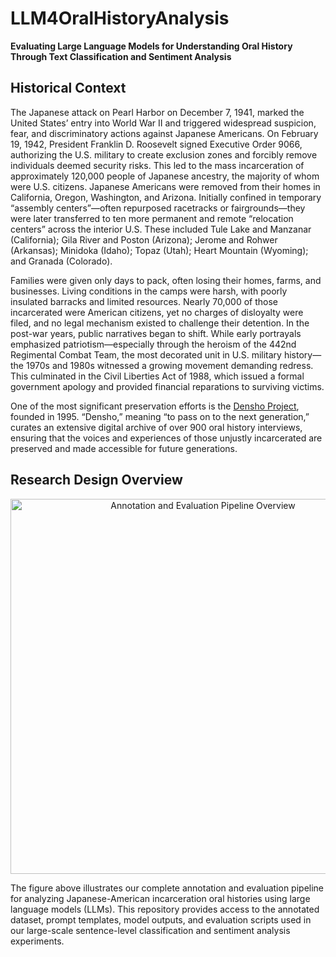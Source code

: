 # LLM4OralHistoryAnalysis
**Evaluating Large Language Models for Understanding Oral History Through Text Classification and Sentiment Analysis**



## Historical Context
The Japanese attack on Pearl Harbor on December 7, 1941, marked the United States’ entry into World War II and triggered widespread suspicion, fear, and discriminatory actions against Japanese Americans. On February 19, 1942, President Franklin D. Roosevelt signed Executive Order 9066, authorizing the U.S. military to create exclusion zones and forcibly remove individuals deemed security risks. This led to the mass incarceration of approximately 120,000 people of Japanese ancestry, the majority of whom were U.S. citizens. Japanese Americans were removed from their homes in California, Oregon, Washington, and Arizona. Initially confined in temporary “assembly centers”—often repurposed racetracks or fairgrounds—they were later transferred to ten more permanent and remote “relocation centers” across the interior U.S. These included Tule Lake and Manzanar (California); Gila River and Poston (Arizona); Jerome and Rohwer (Arkansas); Minidoka (Idaho); Topaz (Utah); Heart Mountain (Wyoming); and Granada (Colorado).

Families were given only days to pack, often losing their homes, farms, and businesses. Living conditions in the camps were harsh, with poorly insulated barracks and limited resources. Nearly 70,000 of those incarcerated were American citizens, yet no charges of disloyalty were filed, and no legal mechanism existed to challenge their detention. In the post-war years, public narratives began to shift. While early portrayals emphasized patriotism—especially through the heroism of the 442nd Regimental Combat Team, the most decorated unit in U.S. military history—the 1970s and 1980s witnessed a growing movement demanding redress. This culminated in the Civil Liberties Act of 1988, which issued a formal government apology and provided financial reparations to surviving victims.

One of the most significant preservation efforts is the [Densho Project](https://densho.org), founded in 1995. “Densho,” meaning “to pass on to the next generation,” curates an extensive digital archive of over 900 oral history interviews, ensuring that the voices and experiences of those unjustly incarcerated are preserved and made accessible for future generations.

## Research Design Overview
<p align="center"> <img src="images/pipeline_overview.png" alt="Annotation and Evaluation Pipeline Overview" width="600"/> </p>
The figure above illustrates our complete annotation and evaluation pipeline for analyzing Japanese-American incarceration oral histories using large language models (LLMs). This repository provides access to the annotated dataset, prompt templates, model outputs, and evaluation scripts used in our large-scale sentence-level classification and sentiment analysis experiments.
